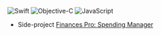 ![Swift](https://img.shields.io/badge/Swift-F54A2A?style=flat-rounded&logo=swift&logoColor=white)
![Objective-C](https://img.shields.io/badge/Objective--C-%233A95E3.svg?style=flat-rounded&logo=apple&logoColor=white)
![JavaScript](https://shields.io/badge/JavaScript-F7DF1E?style=flat-rounded&logo=JavaScript&logoColor=white)

- Side-project [Finances Pro: Spending Manager](https://apps.apple.com/app/id6472495887)
